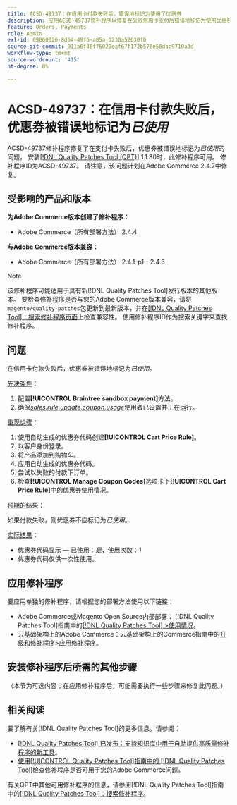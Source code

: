```yaml
---
title: ACSD-49737：在信用卡付款失败后，错误地标记为使用了优惠券
description: 应用ACSD-49737修补程序以修复在失败信用卡支付后错误地标记为使用优惠券的Adobe Commerce问题。
feature: Orders, Payments
role: Admin
exl-id: 09060026-8d64-49f6-a85a-3230a52030fb
source-git-commit: 011a6f46f76029eaf67f172b576e58dac9710a3d
workflow-type: tm+mt
source-wordcount: '415'
ht-degree: 0%

---
```


# ACSD-49737：在信用卡付款失败后，优惠券被错误地标记为&#x200B;*已使用*

ACSD-49737修补程序修复了在支付卡失败后，优惠券被错误地标记为&#x200B;*已使用*&#x200B;的问题。 安装[[!DNL Quality Patches Tool (QPT)]](https://experienceleague.adobe.com/en/docs/commerce-operations/tools/quality-patches-tool/quality-patches-tool-to-self-serve-quality-patches) 1.1.30时，此修补程序可用。 修补程序ID为ACSD-49737。 请注意，该问题计划在Adobe Commerce 2.4.7中修复。

## 受影响的产品和版本

**为Adobe Commerce版本创建了修补程序：**

* Adobe Commerce（所有部署方法） 2.4.4

**与Adobe Commerce版本兼容：**

* Adobe Commerce（所有部署方法） 2.4.1-p1 - 2.4.6

>[!NOTE]
>
>该修补程序可能适用于具有新[!DNL Quality Patches Tool]发行版本的其他版本。 要检查修补程序是否与您的Adobe Commerce版本兼容，请将`magento/quality-patches`包更新到最新版本，并在[[!DNL Quality Patches Tool]：搜索修补程序页面](https://experienceleague.adobe.com/tools/commerce-quality-patches/index.html)上检查兼容性。 使用修补程序ID作为搜索关键字来查找修补程序。

## 问题

在信用卡付款失败后，优惠券被错误地标记为&#x200B;*已使用*。

<u>先决条件</u>：

1. 配置&#x200B;**[!UICONTROL Braintree sandbox payment]**&#x200B;方法。
1. 确保&#x200B;[*sales.rule.update.coupon.usage*](https://experienceleague.adobe.com/docs/commerce-operations/configuration-guide/message-queues/consumers.html?lang=en)使用者已设置并正在运行。

<u>重现步骤</u>：

1. 使用自动生成的优惠券代码创建&#x200B;**[!UICONTROL Cart Price Rule]**。
1. 以客户身份登录。
1. 将产品添加到购物车。
1. 应用自动生成的优惠券代码。
1. 尝试以失败的付款下订单。
1. 检查&#x200B;**[!UICONTROL Manage Coupon Codes]**&#x200B;选项卡下&#x200B;**[!UICONTROL Cart Price Rule]**&#x200B;中的优惠券使用情况。

<u>预期的结果</u>：

如果付款失败，则优惠券不应标记为&#x200B;*已使用*。

<u>实际结果</u>：

* 优惠券代码显示 — 已使用：*是*，使用次数：*1*
* 优惠券代码仅供一次性使用。

## 应用修补程序

要应用单独的修补程序，请根据您的部署方法使用以下链接：

* Adobe Commerce或Magento Open Source内部部署： [!DNL Quality Patches Tool]指南中的[[!DNL Quality Patches Tool] >使用情况](/help/tools/quality-patches-tool/usage.md)。
* 云基础架构上的Adobe Commerce：云基础架构上的Commerce指南中的[升级和修补程序>应用修补程序](https://experienceleague.adobe.com/docs/commerce-cloud-service/user-guide/develop/upgrade/apply-patches.html)。

## 安装修补程序后所需的其他步骤

（本节为可选内容；在应用修补程序后，可能需要执行一些步骤来修复此问题。） 

## 相关阅读

要了解有关[!DNL Quality Patches Tool]的更多信息，请参阅：

* [[!DNL Quality Patches Tool] 已发布：支持知识库中用于自助提供高质量修补程序的新工具](https://experienceleague.adobe.com/en/docs/commerce-operations/tools/quality-patches-tool/quality-patches-tool-to-self-serve-quality-patches)。
* [使用[!UICONTROL Quality Patches Tool]指南中的 [!DNL Quality Patches Tool]](/help/tools/quality-patches-tool/patches-available-in-qpt/check-patch-for-magento-issue-with-magento-quality-patches.md)检查修补程序是否可用于您的Adobe Commerce问题。


有关QPT中其他可用修补程序的信息，请参阅[!DNL Quality Patches Tool]指南中的[[!DNL Quality Patches Tool]：搜索修补程序](https://experienceleague.adobe.com/tools/commerce-quality-patches/index.html)。
